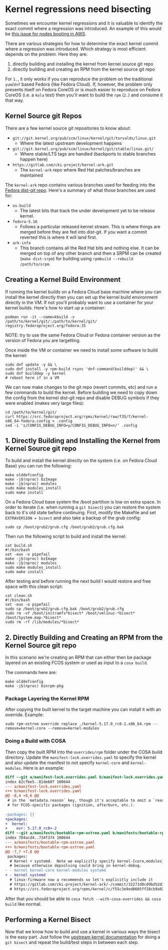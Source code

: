 
# Kernel regressions need bisecting

Sometimes we encounter kernel regressions and it is valuable to
identify the exact commit where a regression was introduced. An example
of this would be
[this issue for nodes booting in AWS](https://github.com/coreos/fedora-coreos-tracker/issues/1066#issuecomment-1019560658).

There are various strategies for how to determine the exact kernel
commit where a regression was introduced. Which strategy is most
efficient depends on the problem. Here they are:

1. directly building and installing the kernel from kernel source git repo
2. directly building and creating an RPM from the kernel source git repo

For `1.`, it only works if you can reproduce the problem on the
traditional `yum`/`dnf` based Fedora (like Fedora Cloud). If, however,
the problem only presents itself on Fedora CoreOS or is much easier to
reproduce on Fedora CoreOS (i.e. a `kola` test) then you'll want to
build the `rpm` (`2.`) and consume it that way.

## Kernel Source git Repos

There are a few kernel source git repositories to know about:

- `git://git.kernel.org/pub/scm/linux/kernel/git/torvalds/linux.git`
    - Where the latest upstream development happens
- `git://git.kernel.org/pub/scm/linux/kernel/git/stable/linux.git/`
    - Where stable/LTS tags are handled (backports to stable branches happen here)
- `https://gitlab.com/cki-project/kernel-ark.git`
    - The `kernel-ark` repo where Red Hat patches/branches are maintained

The `kernel-ark` repo contains various branches used for feeding into
the [Fedora dist-git repo](https://src.fedoraproject.org/rpms/kernel). 
Here's a summary of what those branches are used for:


- `os-build`
    - The latest bits that track the under development yet to be release kernel.
- `fedora-5.16`
    - Follows a particular released kernel stream. This is where things are
      merged before they are fed into dist-git. If you want a commit reverted
      this is where it will land first.
- `ark-infa`
    - This branch contains all the Red Hat bits and nothing else. It can be merged
      on top of any other branch and then a SRPM can be created (`make dist-srpm`)
      for building using `rpmbuild --rebuild /path/to/srpm`.

## Creating a Kernel Build Environment

If running the kernel builds on a Fedora Cloud base machine where you
can install the kernel directly then you can set up the kernel build
environment directly in the VM. If not you'll probably want to use a
container for your kernel builds. Here's how to start up a container:

```
podman run -it --name=kbuild -v /path/to/kernel/git/:/path/to/kernel/git/ registry.fedoraproject.org/fedora:35
```

NOTE: try to use the same Fedora Cloud or Fedora container version as
      the version of Fedora you are targetting.

Once inside the VM or container we need to install some software to build the kernel:

```
sudo dnf update -y && \
sudo dnf install -y rpm-build rsync 'dnf-command(builddep)' && \
sudo dnf builddep -y kernel
# reboot here if in a VM
```

We can now make changes to the git repo (revert commits, etc) and run a few
commands to build the kernel. Before building we need to copy down the config
from the kernel dist-git repo and disable DEBUG symbols if they were enabled
(makes very large files): 

```
cd /path/to/kernel/git/
curl https://src.fedoraproject.org/rpms/kernel/raw/f35/f/kernel-x86_64-fedora.config > .config
sed -i 's/CONFIG_DEBUG_INFO=y/CONFIG_DEBUG_INFO=n/' .config
```

## 1. Directly Building and Installing the Kernel from Kernel Source git repo

To build and install the kernel directly on the system (i.e. on Fedora Cloud Base)
you can run the following:

```
make olddefconfig
make -j$(nproc) bzImage
make -j$(nproc) modules
sudo make modules_install
sudo make install
```

On a Fedora Cloud base system the /boot partition is low on extra
space. In order to iterate (i.e. when running a `git bisect`) you can
restore the system back to it's old state before continuing. First,
modify the Makefile and set `EXTRAVERSION = bisect` and also
take a backup of the grub config:

```
sudo cp /boot/grub2/grub.cfg /boot/grub2/grub.cfg.bak
```

Then run the following script to build and install the kernel:

```
cat build.sh
#!/bin/bash
set -eux -o pipefail
make -j$(nproc) bzImage
make -j$(nproc) modules
sudo make modules_install
sudo make install
```

After testing and before running the next build I would restore and
free space with this clean script:

```
cat clean.sh
#!/bin/bash
set -eux -o pipefail
sudo cp /boot/grub2/grub.cfg.bak /boot/grub2/grub.cfg 
sudo rm -vf /boot/initramfs*bisect* /boot/vmlinuz-*bisect* /boot/System.map-*bisect*
sudo rm -rf /lib/modules/*bisect*
```

## 2. Directly Building and Creating an RPM from the Kernel Source git repo

In this scenario we're creating an RPM that can either then be package
layered on an existing FCOS system or used as input to a `cosa build`.

The commands here are:

```
make olddefconfig
make -j$(nproc) binrpm-pkg
```

### Package Layering the Kernel RPM

After copying the built kernel to the target machine you can install it with an override.
Example:

```
sudo rpm-ostree override replace ./kernel-5.17.0_rc8-1.x86_64.rpm --remove=kernel-core --remove=kernel-modules
```

### Doing a Build with COSA

Then copy the built RPM into the `overrides/rpm` folder under the COSA build directory.
Update the `manifest-lock.overrides.yaml` to specify the kernel and also update the manifest
to not specify `kernel-core` and `kernel-modules`. Here is an example:


```diff
diff --git a/manifest-lock.overrides.yaml b/manifest-lock.overrides.yaml
index 62cfbe5..81de60f 100644
--- a/manifest-lock.overrides.yaml
+++ b/manifest-lock.overrides.yaml
@@ -8,4 +8,6 @@
 # in the `metadata.reason` key, though it's acceptable to omit a `reason`
 # for FCOS-specific packages (ignition, afterburn, etc.).
 
-packages: {}
+packages:
+  kernel:
+    evr: 5.17.0_rc8+-2
diff --git a/manifests/bootable-rpm-ostree.yaml b/manifests/bootable-rpm-ostree.yaml
index 784acd4..734f374 100644
--- a/manifests/bootable-rpm-ostree.yaml
+++ b/manifests/bootable-rpm-ostree.yaml
@@ -7,7 +7,8 @@
 packages:
  # Kernel + systemd.  Note we explicitly specify kernel-{core,modules}
  # because otherwise depsolving could bring in kernel-debug.
- - kernel kernel-core kernel-modules systemd
+ - kernel systemd
  # linux-firmware now a recommends so let's explicitly include it
  # https://gitlab.com/cki-project/kernel-ark/-/commit/32271d0cd9bd52d386eb35497c4876a8f041f70b
  # https://src.fedoraproject.org/rpms/kernel/c/f55c3e9ed8605ff28cb9a922efbab1055947e213?branch=rawhide
```

After that you should be able to `cosa fetch --with-cosa-overrides && cosa build` like normal.


## Performing a Kernel Bisect

Now that we know how to build and use a kernel in various ways the bisect is
the easy part. Just follow the
[upstream kernel documentation](https://www.kernel.org/doc/html/latest/admin-guide/bug-bisect.html)
for doing a `git bisect` and repeat the build/test steps in between each step.
